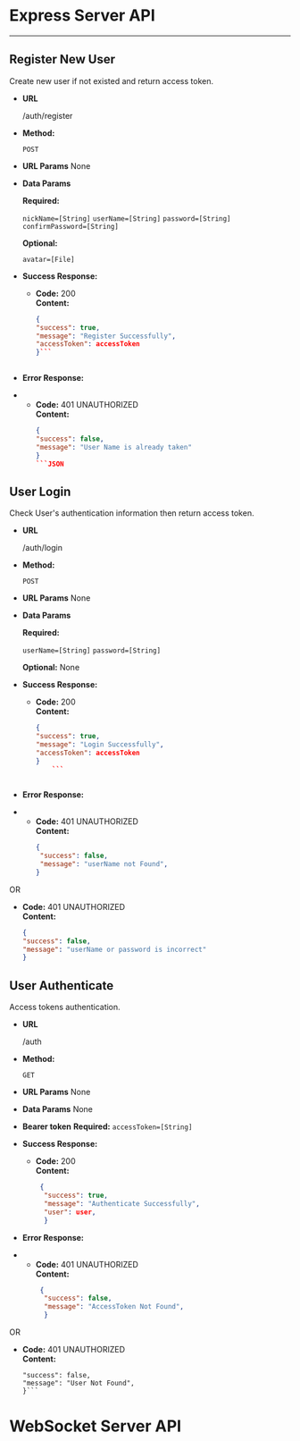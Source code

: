 Express Server API<a name="TOP"></a>
===================
- - - - 
**Register New User**
----
  Create new user if not existed and return access token.

* **URL**

  /auth/register

* **Method:**

  `POST`
  
*  **URL Params**
  None
* **Data Params**

   **Required:**
 
   `nickName=[String]`
   `userName=[String]`
   `password=[String]`
   `confirmPassword=[String]`

   **Optional:**
 
   `avatar=[File]`

* **Success Response:**

  * **Code:** 200 <br />
    **Content:** 
    ```JSON
    { 
    "success": true,
    "message": "Register Successfully",
    "accessToken": accessToken
    }```
 
* **Error Response:**
* 
  * **Code:** 401 UNAUTHORIZED <br />
    **Content:** 
    ```JSON
    {
    "success": false,
    "message": "User Name is already taken"
    }
    ```JSON

**User Login**
----
  Check User's authentication information then return access token.

* **URL**

  /auth/login

* **Method:**

  `POST`
  
*  **URL Params**
  None
* **Data Params**

   **Required:**
 
   `userName=[String]`
   `password=[String]`

   **Optional:**
  None 

* **Success Response:**

  * **Code:** 200 <br />
    **Content:** 
    ```JSON
    { 
    "success": true,
    "message": "Login Successfully",
    "accessToken": accessToken
    }
        ```
 
* **Error Response:**
* 
  * **Code:** 401 UNAUTHORIZED <br />
    **Content:** 
    ```JSON
    {
     "success": false,
     "message": "userName not Found",
    }
    ```
OR
 * **Code:** 401 UNAUTHORIZED <br />
    **Content:** 
    ```JSON
    {
    "success": false,
    "message": "userName or password is incorrect"
    }
    ```
    
**User Authenticate**
----
  Access tokens authentication.

* **URL**

  /auth

* **Method:**

  `GET`
  
*  **URL Params**
  None
* **Data Params**
  None
* **Bearer token**
  **Required:**
  `accessToken=[String]`
  
* **Success Response:**

  * **Code:** 200 <br />
    **Content:** 
    ```JSON
     { 
      "success": true,
      "message": "Authenticate Successfully",
      "user": user, 
      }
    ```
 
* **Error Response:**
* 
  * **Code:** 401 UNAUTHORIZED <br />
    **Content:** 
    ```JSON
     { 
      "success": false,
      "message": "AccessToken Not Found",
      }
     ```
OR
 * **Code:** 401 UNAUTHORIZED <br />
    **Content:** 
    ```JSON{
    "success": false,
    "message": "User Not Found",
    }```

WebSocket Server API
===================
